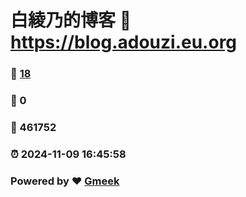 # 白綾乃的博客 :link: https://blog.adouzi.eu.org 
### :page_facing_up: [18](https://blog.adouzi.eu.org/tag.html) 
### :speech_balloon: 0 
### :hibiscus: 461752 
### :alarm_clock: 2024-11-09 16:45:58 
### Powered by :heart: [Gmeek](https://github.com/Meekdai/Gmeek)
